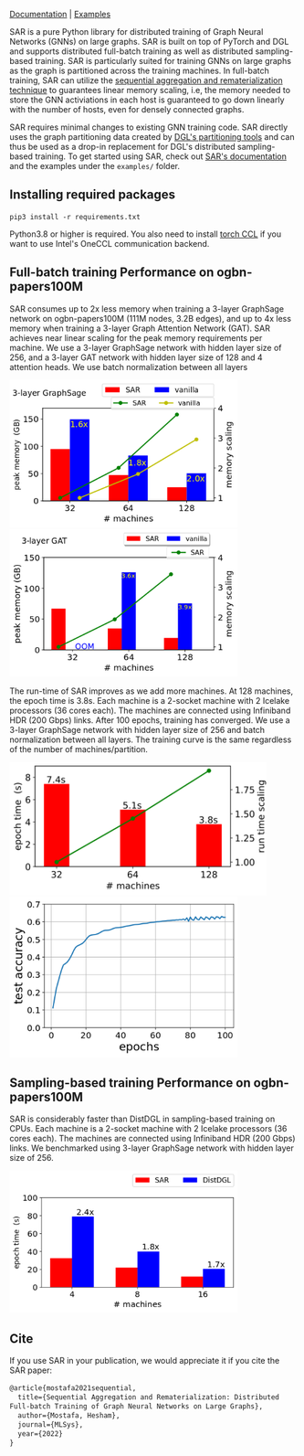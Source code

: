 
[Documentation](https://sar.readthedocs.io/en/latest/) | [Examples](examples/README.md)

SAR is a pure Python library for distributed training of Graph Neural Networks (GNNs) on large graphs. SAR is built on top of PyTorch and DGL and supports distributed full-batch training as well as distributed sampling-based training. SAR is particularly suited for training GNNs on large graphs as the graph is partitioned across the training machines. In full-batch training, SAR can utilize the [sequential aggregation and rematerialization technique](https://proceedings.mlsys.org/paper/2022/hash/5fd0b37cd7dbbb00f97ba6ce92bf5add-Abstract.html) to guarantees linear memory scaling, i.e, the memory needed to store the GNN activiations in each host is guaranteed to go down linearly with the number of hosts, even for densely connected graphs.

SAR requires minimal changes to existing GNN training code. SAR directly uses the graph partitioning data created by [DGL's partitioning tools](https://docs.dgl.ai/en/0.6.x/generated/dgl.distributed.partition.partition_graph.html) and can thus be used as a drop-in replacement for DGL's distributed sampling-based training. To get started using SAR, check out [SAR's documentation](https://sar.readthedocs.io/en/latest/) and the examples under the `examples/` folder.


## Installing required packages
```shell
pip3 install -r requirements.txt
```
Python3.8 or higher is required. You also need to install [torch CCL](https://github.com/intel/torch-ccl) if you want to use Intel's OneCCL communication backend. 

## Full-batch training Performance on ogbn-papers100M
SAR consumes up to 2x less memory when training a 3-layer GraphSage network on ogbn-papers100M (111M nodes, 3.2B edges), and up to 4x less memory when training a 3-layer Graph Attention Network (GAT). SAR achieves near linear scaling for the peak memory requirements per machine. We use a 3-layer GraphSage network with hidden layer size of 256, and a 3-layer GAT network with hidden layer size of 128 and 4 attention heads. We use batch normalization between all layers

<img src="docs/source/images/papers_sage_memory.png" width="400">  <img src="docs/source/images/papers_gat_memory.png" width="400"> 


The run-time of SAR improves as we add more machines. At 128 machines, the epoch time is 3.8s. Each machine is a 2-socket machine with 2 Icelake processors (36 cores each). The machines are connected using Infiniband HDR (200 Gbps) links. After 100 epochs, training has converged. We use a 3-layer GraphSage network with hidden layer size of 256 and batch normalization between all layers. The training curve is the same regardless of the number of machines/partition. 

<img src="docs/source/images/papers_os_scaling.png" width="450">

<img src="docs/source/images/papers_train_full_doc.png" width="400"> 


## Sampling-based training Performance on ogbn-papers100M
SAR  is considerably faster than DistDGL in sampling-based training on CPUs.  Each machine is a 2-socket machine with 2 Icelake processors (36 cores each). The machines are connected using Infiniband HDR (200 Gbps) links.  We benchmarked using  3-layer GraphSage network with hidden layer size of 256.

<img src="docs/source/images/sar_vs_distdgl.png" width="400">  



## Cite

If you use SAR in your publication, we would appreciate it if you cite the SAR paper:
```
@article{mostafa2021sequential,
  title={Sequential Aggregation and Rematerialization: Distributed Full-batch Training of Graph Neural Networks on Large Graphs},
  author={Mostafa, Hesham},
  journal={MLSys},
  year={2022}
}
```
